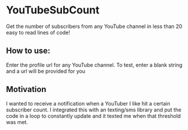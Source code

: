 # YouTubeSubCount
Get the number of subscribers from any YouTube channel in less than 20 easy to read lines of code!

## How to use:
Enter the profile url for any YouTube channel.  To test, enter a blank string and a url will be provided for you


## Motivation
I wanted to receive a notification when a YouTuber I like hit a certain subscriber count.  I integrated this with an texting/sms library and put the code in a loop to constantly update and it texted me when that threshold was met.
